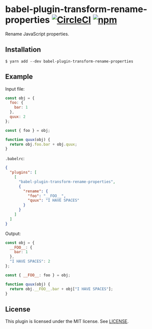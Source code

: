 # babel-plugin-transform-rename-properties [![CircleCI](https://circleci.com/gh/jviide/babel-plugin-transform-rename-properties.svg?style=shield)](https://circleci.com/gh/jviide/babel-plugin-transform-rename-properties) [![npm](https://img.shields.io/npm/v/babel-plugin-transform-rename-properties.svg)](https://www.npmjs.com/package/babel-plugin-transform-rename-properties)

Rename JavaScript properties.

## Installation

```
$ yarn add --dev babel-plugin-transform-rename-properties
```

## Example

Input file:

```js
const obj = {
  foo: {
    bar: 1
  },
  quux: 2
};

const { foo } = obj;

function quux(obj) {
  return obj.foo.bar + obj.quux;
}
```

`.babelrc`:

```json
{
  "plugins": [
    [
      "babel-plugin-transform-rename-properties",
      {
        "rename": {
          "foo": "__FOO__",
          "quux": "I HAVE SPACES"
        }
      }
    ]
  ]
}
```

Output:

```js
const obj = {
  __FOO__: {
    bar: 1
  },
  "I HAVE SPACES": 2
};

const { __FOO__: foo } = obj;

function quux(obj) {
  return obj.__FOO__.bar + obj["I HAVE SPACES"];
}
```

## License

This plugin is licensed under the MIT license. See [LICENSE](./LICENSE).
